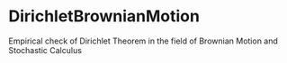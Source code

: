 # DirichletBrownianMotion
Empirical check of Dirichlet Theorem in the field of Brownian Motion and Stochastic Calculus
